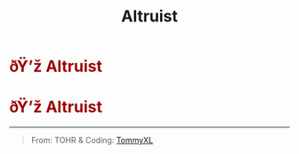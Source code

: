 ﻿---
lang: en-US
title: Altruist
prev: 
next: Benefactor
---
# <font color="#9b0202">ðŸ’ž <b>Altruist</b></font> <Badge text="Support" type="tip" vertical="middle"/>
# <font color="#9b0202">ðŸ’ž <b>Altruist</b></font> <Badge text="Support" type="tip" vertical="middle"/>
---

> From: TOHR & Coding: [TommyXL](https://github.com/TommyXL)

